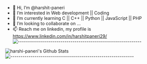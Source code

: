 - 👋 Hi, I’m @harshit-paneri
- 👀 I’m interested in Web development || Coding
- 🌱 I’m currently learning C || C++ || Python || JavaScript || PHP 
- 💞️ I’m looking to collaborate on ...
- 📫 Reach me on linkedin, my profile is https://www.linkedin.com/in/harshitpaneri29/
![-------------------------------------------------------------](https://raw.githubusercontent.com/andreasbm/readme/master/assets/lines/rainbow.png)

<img align="left" alt="harshi-paneri's  Github Stats" src="https://github-readme-stats.vercel.app/api?username=harshit-paneri&show_icons=true&theme=radical&hide_border=true&count_private=true" />

![-------------------------------------------------------------](https://raw.githubusercontent.com/andreasbm/readme/master/assets/lines/rainbow.png)

<!-- 
[![Top Langs](https://github-readme-stats.vercel.app/api/top-langs/?username=harshit-paneri)](https://github.com/harshit-paneri/editoe/) -->
<!---
harshit-paneri/harshit-paneri is a ✨ special ✨ repository because its `README.md` (this file) appears on your GitHub profile.
You can click the Preview link to take a look at your changes.
--->
